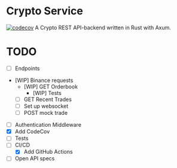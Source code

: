 # Crypto Service
[![codecov](https://codecov.io/gh/Vinnstah/crypto-service/graph/badge.svg?token=YZ6OR1BZXJ)](https://codecov.io/gh/Vinnstah/crypto-service)
A Crypto REST API-backend written in Rust with Axum. 

# TODO
- [ ] Endpoints
- [WIP] Binance requests
    - [WIP] GET Orderbook
        - [WIP] Tests
    - [ ] GET Recent Trades
    - [ ] Set up websocket
    - [ ] POST mock trade
- [ ] Authentication Middleware
- [x] Add CodeCov
- [ ] Tests
- [ ] CI/CD
    - [x] Add GitHub Actions
- [ ] Open API specs